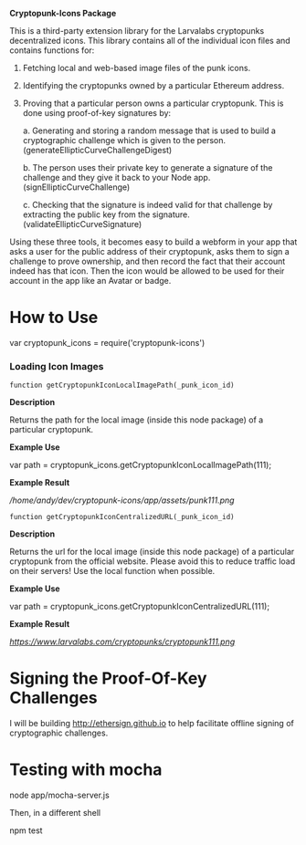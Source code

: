 

**Cryptopunk-Icons Package**

This is a third-party extension library for the Larvalabs cryptopunks decentralized icons.  This library contains all of the individual icon files and contains functions for:

 1. Fetching local and web-based image files of the punk icons.

 2. Identifying the cryptopunks owned by a particular Ethereum address.

 3. Proving that a particular person owns a particular cryptopunk.  This is done using proof-of-key signatures by:

    a. Generating and storing a random message that is used to build a cryptographic challenge which is given to the person. (generateEllipticCurveChallengeDigest)

    b. The person uses their private key to generate a signature of the challenge and they give it back to your Node app. (signEllipticCurveChallenge)

    c. Checking that the signature is indeed valid for that challenge by extracting the public key from the signature.   (validateEllipticCurveSignature)


Using these three tools, it becomes easy to build a webform in your app that asks a user for the public address of their cryptopunk, asks them to sign a challenge to prove ownership, and then record the fact that their account indeed has that icon.  Then the icon would be allowed to be used for their account in the app like an Avatar or badge.  

# How to Use
var cryptopunk_icons = require('cryptopunk-icons')


### Loading Icon Images
```
function getCryptopunkIconLocalImagePath(_punk_icon_id)
```
**Description**

Returns the path for the local image (inside this node package) of a particular cryptopunk.

**Example Use**

var path = cryptopunk_icons.getCryptopunkIconLocalImagePath(111);

**Example Result**

 */home/andy/dev/cryptopunk-icons/app/assets/punk111.png*



```
function getCryptopunkIconCentralizedURL(_punk_icon_id)
```

**Description**

Returns the url for the local image (inside this node package) of a particular cryptopunk from the official website.  Please avoid this to reduce traffic load on their servers!  Use the local function when possible.

**Example Use**

var path = cryptopunk_icons.getCryptopunkIconCentralizedURL(111);

**Example Result**

 *https://www.larvalabs.com/cryptopunks/cryptopunk111.png*




# Signing the Proof-Of-Key Challenges
I will be building http://ethersign.github.io to help facilitate offline signing of cryptographic challenges.  


# Testing with mocha
node app/mocha-server.js

Then, in a different shell

npm test
